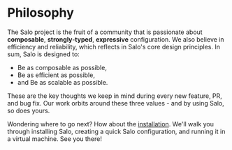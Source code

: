 # Philosophy

The Salo project is the fruit of a community that is passionate about **composable**, **strongly-typed**, **expressive** configuration. We also believe in efficiency and reliability, which reflects in Salo's core design principles. In sum, Salo is designed to:

 * Be as composable as possible,
 * Be as efficient as possible,
 * and Be as scalable as possible.

These are the key thoughts we keep in mind during every new feature, PR, and bug fix. Our work orbits around these three values - and by using Salo, so does yours.

Wondering where to go next? How about the [installation](../getting-started). We'll walk you through installing Salo, creating a quick Salo configuration, and running it in a virtual machine. See you there!
